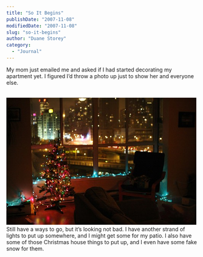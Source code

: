 ```yaml
---
title: "So It Begins"
publishDate: "2007-11-08"
modifiedDate: "2007-11-08"
slug: "so-it-begins"
author: "Duane Storey"
category:
  - "Journal"
---
```


My mom just emailed me and asked if I had started decorating my apartment yet. I figured I’d throw a photo up just to show her and everyone else.

  
[  
![](_images/so-it-begins-1.jpg)  ](http://www.flickr.com/photos/duanestorey/1911095829/)  
Still have a ways to go, but it’s looking not bad. I have another strand of lights to put up somewhere, and I might get some for my patio. I also have some of those Christmas house things to put up, and I even have some fake snow for them.